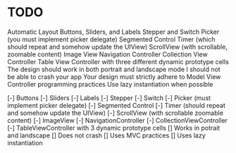 #  TODO

Automatic Layout 
Buttons, Sliders, and Labels
Stepper and Switch
Picker (you must implement picker delegate)
Segmented Control
Timer (which should repeat and somehow update the UIView)
ScrollView (with scrollable, zoomable content)
Image View
Navigation Controller
Collection View Controller
Table View Controller with three different dynamic prototype cells
The design should work in both portrait and landscape mode
I should not be able to crash your app
Your design must strictly adhere to Model View Controller programming practices
Use lazy instantiation when possible


[-] Buttons
[-] Sliders
[-] Labels
[-] Stepper
[-] Switch
[-] Picker (must implement picker delegate)
[-] Segmented Control
[-] Timer (should repeat and somehow update the UIView)
[-] ScrollView (with scrollable zoomable content)
[-] ImageView
[-] NavigationController
[-] CollectionViewController
[-] TableViewController with 3 dynamic prototype cells
[] Works in potrait and landscape
[] Does not crash
[] Uses MVC practices
[] Uses lazy instantiation


